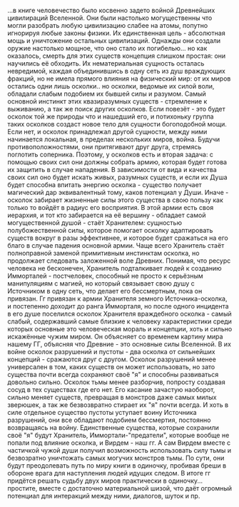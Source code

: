 ...в книге человечество было косвенно задето войной Древнейших цивилиpаций Вселенной. Они были настолько могущественны что могли разобрать любую цивилизацию слабее на атомы, попутно игнорируя любые законы физики. Их единственная цель - абсолютная мощь и уничтожение остальных цивилизаций. Однажды они создали оружие настолько мощное, что оно стало их погибелью... но как оказалось, смерть для этих существ концепция слишком простая: они научились её обходить. Их нематериальная сущность осталась невредимой, каждая объединившись в одну сеть из душ враждующих фракций, но не имела прямого влияния на физический мир: от их миров остались одни лишь осколки.. но осколки, ведомые их силой воли, обладали слабым подобием их бывшей силы и разумом. Самый основной инстинкт этих квазиразумных существ - стремление к выживанию, а так же поиск других осколков. Если повезёт - это будет осколок той же природы что и нашедший его, и потихоньку группа таких осколков создаст новое тело для сущности богоподобной мощи. Если нет, и осколок принадлежал другой сущности, между ними начинается локальная, в пределах нескольких миров, война. Будучи противоположностями, они притягивают друг друга, стремясь поглотить соперника. Поэтому, у осколков есть и вторая задача: с помощью своих сил они должны собрать армию, которая будет готова их защитить в случае нападения. В зависимости от вида и качества своих сил оно будет искать живых, разумных существ, и если их Душа будет способна впитать энергию осколка - существо получает магический дар эквивалентный тому, каков потенциал у Души. Иначе - осколок забирает жизненные силы этого существа в свою пользу как только то войдёт в радиус его восприятия. В этой армии есть своя иерархия, и тот кто забирается на её вершину - обладает самой могущественной душой - стаёт Хранителем: сущностью полубожественной силы, которое помогает осколку адаптировать существ вокруг в разы эффективнее, и которое будет сражаться на его благо в случае падения основной армии. Чаще всего Хранитель стаёт полноправной заменой примитивным инстинктам осколка, но продолжает следовать заложенной воле Древних. Понимая, что ресурс человека не бесконечен, Хранитель подталкивает людей к созданию Имморталей - постчеловек, способный не просто к серьёзным манипуляциям с магией, но который связывает свою душу с Источником в одну сеть, что делает его бессмертным, пока он привязан. Гг привязан к армии Хранителя земного Источника-осколка, и постепенно доходит до ранга Имморталя, но после одного инцидента в его душе поселился осколок Хранителя враждебного осколка - самый слабый, содержавший самые близкие к человеку характеристики среди которых основные это человеческая мораль и концепции, хоть и сильно искажённые чужим миром. Он объясняет со временем картину мира нашему ГГ, объясняя что Древние - это основные силы Вселенной. В их войне осколок разрушений и пустоты - два осколка от сильнейших концепций - сражаются друг с другом. Осколок разрушений менее универсален в том, каких существ он может использовать, но зато существа почти всегда сохраняют своё "я" и способны развиваться довольно сильно. Осколок тьмы менее разборчив, попросту создавая сосуд в тех существах где его нет. Его касание зачастую наоборот, сильно меняет существ, превращая в монстров даже самых милых зверюшек, а так же безвозвратно стирает их "я" почти всегда. И хоть в силе отдельное существо пустоты уступает воину Источника разрушений, они все обладают подобием бессмертия, постоянно возвращаясь на войну. Единственные существа, которые сохранили своё "я" будут Хранитель, Иммортали-"предатели", которые вообще не попали под влияние осколка, и Вирдем - наш гг. А сам Вирдем вместе с частичкой чужой души получил возможность использовать силу тьмы и безвозратно уничтожать самых могучих монстров тьмы. По сути, они будут преодолевать путь по миру книги в одиночку, пробивая бреши в обороне врага для наступления людей идущих следом. В итоге гг придётся решать судьбу двух миров практически в одиночку... простите, вместе с достаточно материальной шизой, что даёт огромный потенциал для интеракций между ними, диалогов, шуток и пр.
